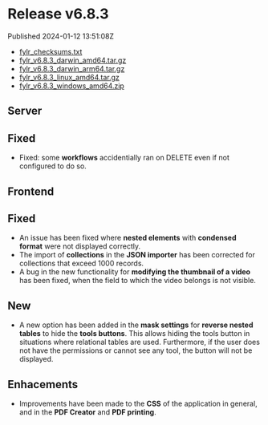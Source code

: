 
# Release v6.8.3

Published 2024-01-12 13:51:08Z

* [fylr_checksums.txt](https://s3.eu-central-1.wasabisys.com/fylr-releases/v6.8.3/fylr_checksums.txt)
* [fylr_v6.8.3_darwin_amd64.tar.gz](https://s3.eu-central-1.wasabisys.com/fylr-releases/v6.8.3/fylr_v6.8.3_darwin_amd64.tar.gz)
* [fylr_v6.8.3_darwin_arm64.tar.gz](https://s3.eu-central-1.wasabisys.com/fylr-releases/v6.8.3/fylr_v6.8.3_darwin_arm64.tar.gz)
* [fylr_v6.8.3_linux_amd64.tar.gz](https://s3.eu-central-1.wasabisys.com/fylr-releases/v6.8.3/fylr_v6.8.3_linux_amd64.tar.gz)
* [fylr_v6.8.3_windows_amd64.zip](https://s3.eu-central-1.wasabisys.com/fylr-releases/v6.8.3/fylr_v6.8.3_windows_amd64.zip)

## Server
## Fixed
- Fixed: some **workflows** accidentially ran on DELETE even if not configured to do so.

## Frontend
## Fixed
- An issue has been fixed where **nested elements** with **condensed format** were not displayed correctly.
- The import of **collections** in the **JSON importer** has been corrected for collections that exceed 1000 records.
- A bug in the new functionality for **modifying the thumbnail of a video** has been fixed, when the field to which the video belongs is not visible.

## New
- A new option has been added in the **mask settings** for **reverse nested tables** to hide the **tools buttons**. This allows hiding the tools button in situations where relational tables are used. Furthermore, if the user does not have the permissions or cannot see any tool, the button will not be displayed.

## Enhacements
- Improvements have been made to the **CSS** of the application in general, and in the **PDF Creator** and **PDF printing**.
